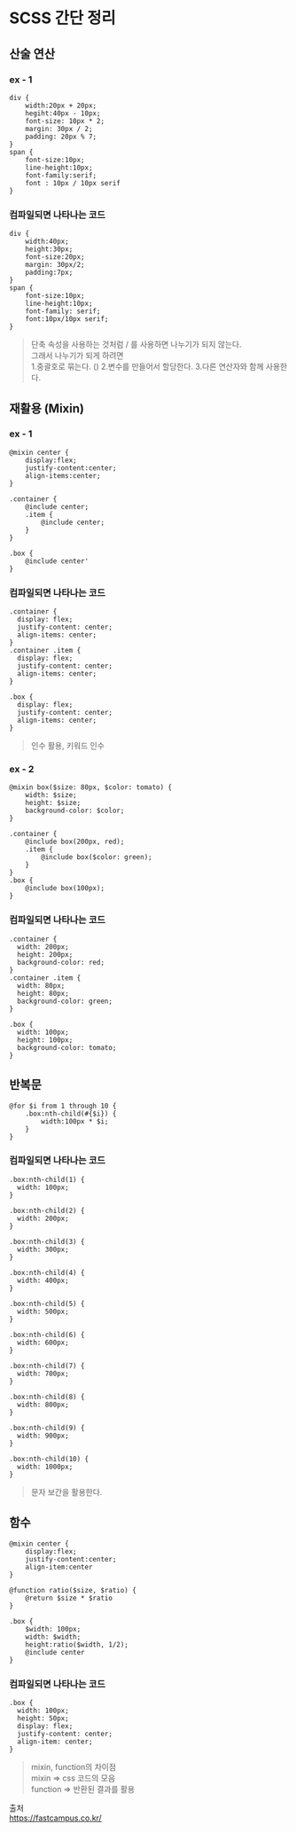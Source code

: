 # SCSS 간단 정리
## 산술 연산  
### ex - 1
```
div {
    width:20px + 20px;
    hegiht:40px - 10px;
    font-size: 10px * 2;
    margin: 30px / 2;
    padding: 20px % 7;
}
span {
    font-size:10px;
    line-height:10px;
    font-family:serif;
    font : 10px / 10px serif
}
```
### 컴파일되면 나타나는 코드  
```
div {
    width:40px;
    height:30px;
    font-size:20px;
    margin: 30px/2;
    padding:7px;
}
span {
    font-size:10px;
    line-height:10px;
    font-family: serif;
    font:10px/10px serif;
}
```
> 단축 속성을 사용하는 것처럼 / 를 사용하면 나누기가 되지 않는다.  
그래서 나누기가 되게 하려면  
1.중괄호로 묶는다. ()
2.변수를 만들어서 할당한다.
3.다른 연산자와 함께 사용한다.  

## 재활용 (Mixin)
### ex - 1
```
@mixin center {
    display:flex;
    justify-content:center;
    align-items:center;
}

.container {
    @include center;
    .item {
        @include center;
    }
}

.box {
    @include center'
}
```
### 컴파일되면 나타나는 코드  
```
.container {
  display: flex;
  justify-content: center;
  align-items: center;
}
.container .item {
  display: flex;
  justify-content: center;
  align-items: center;
}

.box {
  display: flex;
  justify-content: center;
  align-items: center;
}
```
> 인수 활용, 키워드 인수
### ex - 2
```
@mixin box($size: 80px, $color: tomato) {
    width: $size;
    height: $size;
    background-color: $color;
}

.container {
    @include box(200px, red);
    .item {
        @include box($color: green);
    }
}
.box {
    @include box(100px);
}
```
### 컴파일되면 나타나는 코드  
```
.container {
  width: 200px;
  height: 200px;
  background-color: red;
}
.container .item {
  width: 80px;
  height: 80px;
  background-color: green;
}

.box {
  width: 100px;
  height: 100px;
  background-color: tomato;
}
```
## 반복문  
```
@for $i from 1 through 10 {
    .box:nth-child(#{$i}) {
        width:100px * $i;
    }
}
```
### 컴파일되면 나타나는 코드  
```
.box:nth-child(1) {
  width: 100px;
}

.box:nth-child(2) {
  width: 200px;
}

.box:nth-child(3) {
  width: 300px;
}

.box:nth-child(4) {
  width: 400px;
}

.box:nth-child(5) {
  width: 500px;
}

.box:nth-child(6) {
  width: 600px;
}

.box:nth-child(7) {
  width: 700px;
}

.box:nth-child(8) {
  width: 800px;
}

.box:nth-child(9) {
  width: 900px;
}

.box:nth-child(10) {
  width: 1000px;
}
```
> 문자 보간을 활용한다. 

## 함수  
```
@mixin center {
    display:flex;
    justify-content:center;
    align-item:center
}

@function ratio($size, $ratio) {
    @return $size * $ratio
}

.box {
    $width: 100px;
    width: $width;
    height:ratio($width, 1/2);
    @include center
}
```
### 컴파일되면 나타나는 코드  
```
.box {
  width: 100px;
  height: 50px;
  display: flex;
  justify-content: center;
  align-item: center;
}
```
> mixin, function의 차이점  
mixin => css 코드의 모음  
function => 반환된 결과를 활용 


출처  
https://fastcampus.co.kr/
